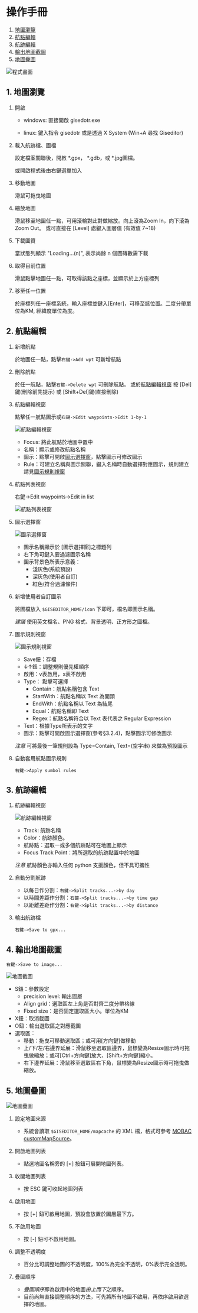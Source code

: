 操作手冊
========
1. [地圖瀏覽](#sec_browsing)
2. [航點編輯](#sec_wpt)
3. [航跡編輯](#sec_trk)
4. [輸出地圖截圖](#sec_saveimg)
5. [地圖疊圖](#sec_maplist)

![程式畫面][img_main]

1\. 地圖瀏覽<a name="sec_browsing"></a>
------------

1. 開啟
     *  windows:
        直接開啟 gisedotr.exe

     *  linux:
        鍵入指令 gisedotr 或是透過 X System (Win+A 尋找 Giseditor)

2. 載入航跡檔、圖檔

    設定檔案關聯後，開啟 *.gpx， *.gdb，或 *.jpg圖檔。

    或開啟程式後由右鍵選單加入

3. 移動地圖

    滑鼠可拖曳地圖

4. 縮放地圖

    滑鼠移至地圖任一點，可用滾輪對此對做縮放。向上滾為Zoom In，向下滾為Zoom Out。
    或可直接在 [Level] 處鍵入圖層值 (有效值 7~18)

5. 下載圖資

    當狀態列顯示 "Loading...(n)", 表示尚餘 n 個圖磚數需下載

6. 取得目前位置

    滑鼠點擊地圖任一點，可取得該點之座標，並顯示於上方座標列

7. 移至任一位置

    於座標列任一座標系統，輸入座標並鍵入[Enter]，可移至該位置。二度分帶單位為KM, 經緯度單位為度。

2\. 航點編輯<a name=sec_wpt></a>
------------

1. 新增航點

    於地圖任一點，點擊`右鍵->Add wpt` 可新增航點

2. 刪除航點

    於任一航點，點擊`右鍵->Delete wpt` 可刪除航點。
    或於[航點編輯視窗](#wpt_edit) 按 [Del]鍵(刪除前先提示) 或 [Shift+Del]鍵(直接刪除)

3. 航點編輯視窗<a name="wpt_edit"></a>

    點擊任一航點圖示或`右鍵->Edit waypoints->Edit 1-by-1`

    ![航點編輯視窗][img_wptedit]

     *  Focus: 將此航點於地圖中置中
     *  名稱：顯示或修改航點名稱
     *  圖示：點擊可開啟[圖示選擇窗](#sym_board)，點擊圖示可修改圖示
     *  Rule：可建立名稱與圖示關聯，鍵入名稱時自動選擇對應圖示，規則建立請見[圖示規則視窗](#sym_rule)

4. 航點列表視窗

    右鍵->Edit waypoints->Edit in list

    ![航點列表視窗][img_wptlist]

5. 圖示選擇窗<a name="sym_board"></a>

    ![圖示選擇窗][img_symboard]

     *  圖示名稱顯示於 [圖示選擇窗]之標題列
     *  右下角可鍵入要過濾圖示名稱
     *  圖示背景色所表示意義：
         *  淺灰色(系統預設)
         *  深灰色(使用者自訂)
         *  紅色(符合過濾條件)

6. 新增使用者自訂圖示

    將圖檔放入 `$GISEDITOR_HOME/icon` 下即可，檔名即圖示名稱。

    *建議* 使用英文檔名、PNG 格式、背景透明、正方形之圖檔。

7. 圖示規則視窗<a name="sym_rule"></a>

    ![圖示規則視窗][img_symrule]

     *  Save鈕：存檔
     *  ↓↑鈕：調整規則優先權順序
     *  啟用：v表啟用，x表不啟用
     *  Type：
        點擊可選擇
         *  Contain：航點名稱包含 Text
         *  StartWith：航點名稱以 Text 為開頭
         *  EndWith：航點名稱以 Text 為結尾
         *  Equal：航點名稱即 Text
         *  Regex：航點名稱符合以 Text 表代表之 Regular Expression
     *  Text：根據Type所表示的文字
     *  圖示：點擊可開啟圖示選擇窗(參考§3.2.4)，點擊圖示可修改圖示

    *注意* 可將最後一筆規則設為 Type=Contain, Text=(空字串) 來做為預設圖示

8. 自動套用航點圖示規則

    `右鍵->Apply sumbol rules`

3\. 航跡編輯<a name="sec_trk"></a>
------------

1. 航跡編輯視窗

    ![航跡編輯視窗][img_trkboard]

     *  Track: 航跡名稱
     *  Color：航跡顏色。
     *  航跡點：選取一或多個航跡點可在地圖上顯示
     *  Focus Track Point：將所選取的航跡點置中於地圖

    *注意* 航跡顏色亦輸入任何 python 支援顏色，但不具可攜性

2. 自動分割航跡

     *  以每日作分割：`右鍵->Split tracks...->by day`
     *  以時間差距作分割：`右鍵->Split tracks...->by time gap`
     *  以距離差距作分割：`右鍵->Split tracks...->by distance`

3. 輸出航跡檔

    `右鍵->Save to gpx...`

4\. 輸出地圖截圖<a name="sec_saveimg"></a>
----------------

`右鍵->Save to image...`

![地圖截圖][img_saveimage]
 *  S鈕：參數設定
     *  precision level: 輸出圖層
     *  Align grid：選取區左上角是否對齊二度分帶格線
     *  Fixed size：是否固定選取區大小。單位為KM
 *  X鈕：取消截圖
 *  O鈕：輸出選取區之對應截圖
 *  選取區：
     *  移動：拖曳可移動選取區；或可用[方向鍵]做移動
     *  上/下/左/右邊界延展：滑鼠移至選取區邊界，鼠標變為Resize圖示時可拖曳做縮放；或可[Ctrl+方向鍵]放大、[Shift+方向鍵]縮小。
     *  右下邊界延展：滑鼠移至選取區右下角，鼠標變為Resize圖示時可拖曳做縮放。

5\. 地圖疊圖<a name="sec_maplist"></a>
------------

![地圖疊圖][img_maplist]

1. 設定地圖來源
     *  系統會讀取 `$GISEDITOR_HOME/mapcache` 的 XML 檔，格式可參考 [MOBAC customMapSource][custom_map_source]。

2. 開啟地圖列表
     * 點選地圖名稱旁的 [<] 按鈕可展開地圖列表。

3. 收闔地圖列表
     * 按 ESC 鍵可收起地圖列表

4. 啟用地圖
     * 按 [+] 鈕可啟用地圖，預設會放置於圖層最下方。

5. 不啟用地圖
     * 按 [-] 鈕可不啟用地圖。

6. 調整不透明度
     * 百分比可調整地圖的不透明度，100%為完全不透明，0%表示完全透明。

7. 疊圖順序
     * *疊圖順序*即為啟用中的地圖*由上而下*之順序。
     * 目前尚無直接調整順序的方法，可先將所有地圖不啟用，再依序啟用欲選擇的地圖。

[custom_map_source]: http://mobac.sourceforge.net/wiki/index.php/Custom_XML_Map_Sources#customMapSource
[img_main]: https://github.com/dayanuyim/GisEditor/raw/dev/doc/pic/02_main.png
[img_wptedit]: https://github.com/dayanuyim/GisEditor/raw/dev/doc/pic/03_wpt_edit.png
[img_wptlist]: https://github.com/dayanuyim/GisEditor/raw/dev/doc/pic/04_wpt_list.png
[img_symboard]: https://github.com/dayanuyim/GisEditor/raw/dev/doc/pic/05_sym_board.png
[img_symrule]: https://github.com/dayanuyim/GisEditor/raw/dev/doc/pic/06_sym_rule.png
[img_trkboard]: https://github.com/dayanuyim/GisEditor/raw/dev/doc/pic/07_trk_board.png
[img_saveimage]: https://github.com/dayanuyim/GisEditor/raw/dev/doc/pic/08_save_image.png
[img_maplist]: https://github.com/dayanuyim/GisEditor/raw/dev/doc/pic/09_maplist.png

